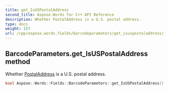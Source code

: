 ```yaml
---
title: get_IsUSPostalAddress
second_title: Aspose.Words for C++ API Reference
description: Whether PostalAddress is a U.S. postal address. 
type: docs
weight: 157
url: /cpp/aspose.words.fields/barcodeparameters/get_isuspostaladdress/
---
```

## BarcodeParameters.get_IsUSPostalAddress method


Whether [PostalAddress](../get_postaladdress/) is a U.S. postal address.

```cpp
bool Aspose::Words::Fields::BarcodeParameters::get_IsUSPostalAddress() const
```

